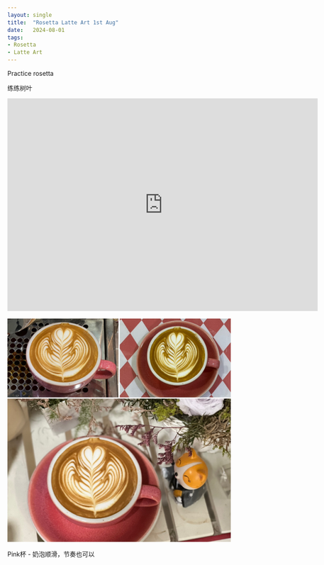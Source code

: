 ```yaml
---
layout: single
title:  "Rosetta Latte Art 1st Aug"
date:   2024-08-01
tags:
- Rosetta
- Latte Art
---
```



Practice rosetta

练练树叶


<div class="embed-container">
  <iframe
      src="https://www.youtube.com/embed/sEbv3PMQTvc"
      width="700"
      height="480"
      frameborder="0"
      allowfullscreen="true">
  </iframe>
</div>



![](/assets/img/2024/08/01/F9260C33-A0E3-4B23-B132-C966FF5BD75A.JPG)



Pink杯 - 奶泡顺滑，节奏也可以
